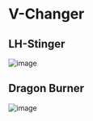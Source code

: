 # V-Changer

## LH-Stinger
![image](https://github.com/user-attachments/assets/4e304d52-1a01-4b6b-b602-c6203efbc8d6)

## Dragon Burner
![image](https://github.com/user-attachments/assets/ba61e9e3-9a4b-458c-b0d1-85d9f32696f9)


